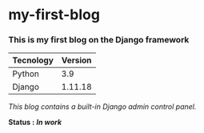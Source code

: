 # my-first-blog
### This is my first blog on the Django framework 

| Tecnology | Version |
|-----------|---------|
| Python    | 3.9     |
| Django    | 1.11.18 |



*This blog contains a built-in Django admin control panel.*

__Status :__ ___In work___
